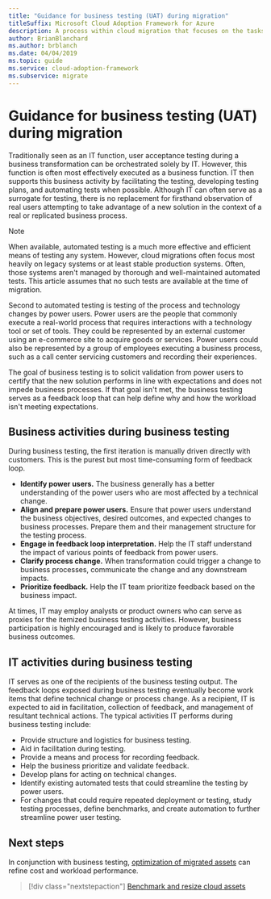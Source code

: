 ```yaml
---
title: "Guidance for business testing (UAT) during migration"
titleSuffix: Microsoft Cloud Adoption Framework for Azure
description: A process within cloud migration that focuses on the tasks of migrating workloads to the cloud.
author: BrianBlanchard
ms.author: brblanch
ms.date: 04/04/2019
ms.topic: guide
ms.service: cloud-adoption-framework
ms.subservice: migrate
---
```


# Guidance for business testing (UAT) during migration

Traditionally seen as an IT function, user acceptance testing during a business transformation can be orchestrated solely by IT. However, this function is often most effectively executed as a business function. IT then supports this business activity by facilitating the testing, developing testing plans, and automating tests when possible. Although IT can often serve as a surrogate for testing, there is no replacement for firsthand observation of real users attempting to take advantage of a new solution in the context of a real or replicated business process.

> [!NOTE]
> When available, automated testing is a much more effective and efficient means of testing any system. However, cloud migrations often focus most heavily on legacy systems or at least stable production systems. Often, those systems aren't managed by thorough and well-maintained automated tests. This article assumes that no such tests are available at the time of migration.

Second to automated testing is testing of the process and technology changes by power users. Power users are the people that commonly execute a real-world process that requires interactions with a technology tool or set of tools. They could be represented by an external customer using an e-commerce site to acquire goods or services. Power users could also be represented by a group of employees executing a business process, such as a call center servicing customers and recording their experiences.

The goal of business testing is to solicit validation from power users to certify that the new solution performs in line with expectations and does not impede business processes. If that goal isn't met, the business testing serves as a feedback loop that can help define why and how the workload isn't meeting expectations.

## Business activities during business testing

During business testing, the first iteration is manually driven directly with customers. This is the purest but most time-consuming form of feedback loop.

- **Identify power users.** The business generally has a better understanding of the power users who are most affected by a technical change.
- **Align and prepare power users.** Ensure that power users understand the business objectives, desired outcomes, and expected changes to business processes. Prepare them and their management structure for the testing process.
- **Engage in feedback loop interpretation.** Help the IT staff understand the impact of various points of feedback from power users.
- **Clarify process change.** When transformation could trigger a change to business processes, communicate the change and any downstream impacts.
- **Prioritize feedback.** Help the IT team prioritize feedback based on the business impact.

At times, IT may employ analysts or product owners who can serve as proxies for the itemized business testing activities. However, business participation is highly encouraged and is likely to produce favorable business outcomes.

## IT activities during business testing

IT serves as one of the recipients of the business testing output. The feedback loops exposed during business testing eventually become work items that define technical change or process change. As a recipient, IT is expected to aid in facilitation, collection of feedback, and management of resultant technical actions. The typical activities IT performs during business testing include:

- Provide structure and logistics for business testing.
- Aid in facilitation during testing.
- Provide a means and process for recording feedback.
- Help the business prioritize and validate feedback.
- Develop plans for acting on technical changes.
- Identify existing automated tests that could streamline the testing by power users.
- For changes that could require repeated deployment or testing, study testing processes, define benchmarks, and create automation to further streamline power user testing.

## Next steps

In conjunction with business testing, [optimization of migrated assets](./optimize.md) can refine cost and workload performance.

> [!div class="nextstepaction"]
> [Benchmark and resize cloud assets](./optimize.md)
